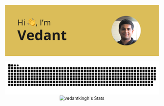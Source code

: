 <div align="center">
<img src="https://github.com/vedantkingh/vedantkingh/blob/main/Assets/header.png">

![GitHub Snake](https://raw.githubusercontent.com/vedantkingh/vedantkingh/output/github-contribution-grid-snake-dark.svg)
<br/>
![vedantkingh's Stats](https://github-readme-stats.vercel.app/api?username=vedantkingh&theme=vue-dark&show_icons=true&hide_border=true&count_private=true)
</div>


<!--
**vedantkingh/vedantkingh** is a ✨ _special_ ✨ repository because its `README.md` (this file) appears on your GitHub profile.

Here are some ideas to get you started:

- 🔭 I’m currently working on ...
- 🌱 I’m currently learning ...
- 👯 I’m looking to collaborate on ...
- 🤔 I’m looking for help with ...
- 💬 Ask me about ...
- 📫 How to reach me: ...
- 😄 Pronouns: ...
- ⚡ Fun fact: ...
-->
